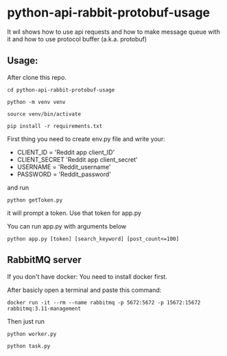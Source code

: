 # python-api-rabbit-protobuf-usage
It wil shows how to use api requests and how to make message queue with it and how to use protocol buffer (a.k.a. protobuf)

## Usage:

After clone this repo.
```console
cd python-api-rabbit-protobuf-usage
```
```console
python -m venv venv
```
```console
source venv/bin/activate
```
```console
pip install -r requirements.txt
```

First thing you need to create env.py file and write your:
  - CLIENT_ID = 'Reddit app client_ID'
  - CLIENT_SECRET 'Reddit app client_secret'
  - USERNAME = 'Reddit_username'
  - PASSWORD = 'Reddit_password'


and run 
```console
python getToken.py
```
it will prompt a token. Use that token for app.py

You can run app.py with arguments below
```console
python app.py [token] [search_keyword] [post_count<=100]
```
## RabbitMQ server

If you don't have docker:
  You need to install docker first.

After basicly open a terminal and paste this command: 
```console
docker run -it --rm --name rabbitmq -p 5672:5672 -p 15672:15672 rabbitmq:3.11-management
```

Then just run 
```console
python worker.py
```
```console
python task.py
```